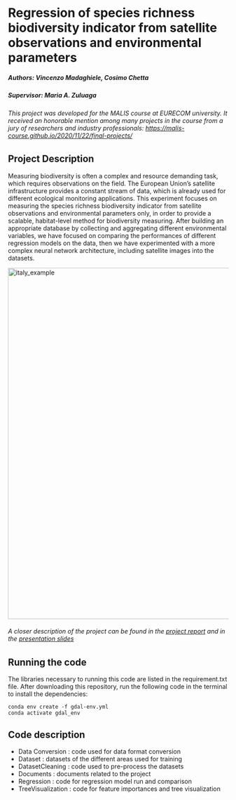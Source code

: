 # Regression of species richness biodiversity indicator from satellite observations and environmental parameters
##### Authors: Vincenzo Madaghiele, Cosimo Chetta
##### Supervisor: Maria A. Zuluaga

###### This project was developed for the MALIS course at EURECOM university. It received an honorable mention among many projects in the course from a jury of researchers and industry professionals: https://malis-course.github.io/2020/11/22/final-projects/

## Project Description

Measuring biodiversity is often a complex and resource demanding task, which requires observations on the field. The European Union’s satellite infrastructure provides a constant stream of data, which is already used for different ecological monitoring applications. This experiment focuses on measuring the species richness biodiversity indicator from satellite observations and environmental parameters only, in order to provide a scalable, habitat-level method for biodiversity measuring. After building an appropriate database by collecting and aggregating different environmental variables, we have focused on comparing the performances of different regression models on the data, then we have experimented with a more complex neural network architecture, including satellite images into the datasets.

<img src="https://github.com/vincenzomadaghiele/Regression-of-biodiversity-indicators/blob/master/TreeVisualization/imgs/Italy_example.png" alt="italy_example" width="800"/>

###### A closer description of the project can be found in the [project report](https://github.com/vincenzomadaghiele/Regression-of-biodiversity-indicators/blob/master/Documents/MALIS_project_final_report.pdf) and in the [presentation slides](https://github.com/vincenzomadaghiele/Regression-of-biodiversity-indicators/blob/master/Documents/MALIS%20project%20slides.pdf)

## Running the code

The libraries necessary to running this code are listed in the requirement.txt file. 
After downloading this repository, run the following code in the terminal to install the dependencies:
```
conda env create -f gdal-env.yml
conda activate gdal_env
```

## Code description

* Data Conversion : code used for data format conversion 
* Dataset : datasets of the different areas used for training 
* DatasetCleaning : code used to pre-process the datasets
* Documents : documents related to the project
* Regression : code for regression model run and comparison
* TreeVisualization : code for feature importances and tree visualization
